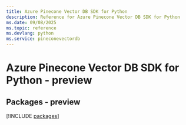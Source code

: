 ```yaml
---
title: Azure Pinecone Vector DB SDK for Python
description: Reference for Azure Pinecone Vector DB SDK for Python
ms.date: 09/08/2025
ms.topic: reference
ms.devlang: python
ms.service: pineconevectordb
---
```

# Azure Pinecone Vector DB SDK for Python - preview
## Packages - preview
[!INCLUDE [packages](pinecone-vector-db-index.md)]